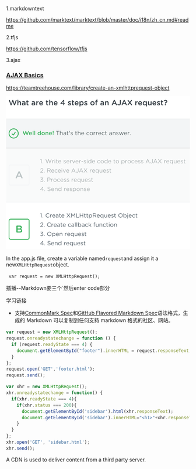 1.markdowntext

https://github.com/marktext/marktext/blob/master/doc/i18n/zh_cn.md#readme

2.tfjs

https://github.com/tensorflow/tfjs

3.ajax

### [AJAX Basics](https://teamtreehouse.com/library/ajax-basics)

https://teamtreehouse.com/library/create-an-xmlhttprequest-object

![1](img/1.png)

In the app.js file, create a variable named`request`and assign it a new`XMLHttpRequest`object.

` var request = new XMLHttpRequest();`

插播--Markdown要三个`然后enter  code部分

学习链接

- 支持[CommonMark Spec](https://spec.commonmark.org/0.28/)和[GitHub Flavored Markdown Spec](https://github.github.com/gfm/)语法格式，生成的 Markdown 可以复制到任何支持 markdown 格式的社区、网站。

```javascript
var request = new XMLHttpRequest();
request.onreadystatechange = function () {
  if (request.readyState === 4) {
    document.getElementById("footer").innerHTML = request.responseText;
  }
};
request.open('GET','footer.html');
request.send();
```

```javascript
var xhr = new XMLHttpRequest();
xhr.onreadystatechange = function() {
  if(xhr.readyState === 4){
    if(xhr.status === 200){
      document.getElementById('sidebar').html(xhr.responseText);
      document.getElementById('sidebar').innerHTML="<h1>"+xhr.responseText+"</h1>";
    }
  }
};
xhr.open('GET', 'sidebar.html');
xhr.send();
```

A CDN is used to deliver content from a third party server.
